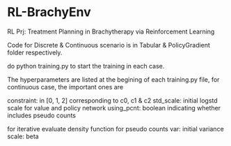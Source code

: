 # RL-BrachyEnv
RL Prj: Treatment Planning in Brachytherapy via Reinforcement Learning

Code for Discrete & Continuous scenario is in Tabular & PolicyGradient folder respectively.

do python training.py to start the training in each case.

The hyperparameters are listed at the begining of each training.py file, for continuous case, the important ones are

constraint: in [0, 1, 2] corresponding to c0, c1 & c2
std_scale: initial logstd scale for value and policy network
using_pcnt: boolean indicating whether includes pseudo counts

for iterative evaluate density function for pseudo counts
var: initial variance
scale: beta

